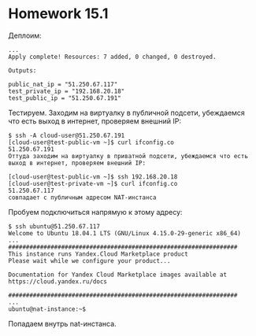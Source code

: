 # Homework 15.1  

Деплоим:
```
...
Apply complete! Resources: 7 added, 0 changed, 0 destroyed.

Outputs:

public_nat_ip = "51.250.67.117"
test_private_ip = "192.168.20.18"
test_public_ip = "51.250.67.191"
```

Тестируем. Заходим на виртуалку в публичной подсети, убеждаемся что есть выход в интернет, проверяем внешний IP:
```
$ ssh -A cloud-user@51.250.67.191
[cloud-user@test-public-vm ~]$ curl ifconfig.co
51.250.67.191
Оттуда заходим на виртуалку в приватной подсети, убеждаемся что есть выход в интернет, проверяем внешний IP:

[cloud-user@test-public-vm ~]$ ssh 192.168.20.18
[cloud-user@test-private-vm ~]$ curl ifconfig.co
51.250.67.117
совпадает с публичным адресом NAT-инстанса
```
Пробуем подключиться напрямую к этому адресу:
```
$ ssh ubuntu@51.250.67.117
Welcome to Ubuntu 18.04.1 LTS (GNU/Linux 4.15.0-29-generic x86_64)
...
#################################################################
This instance runs Yandex.Cloud Marketplace product
Please wait while we configure your product...

Documentation for Yandex Cloud Marketplace images available at https://cloud.yandex.ru/docs

#################################################################
...
ubuntu@nat-instance:~$ 
```
Попадаем внутрь nat-инстанса.